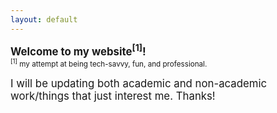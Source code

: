 ```yaml
---
layout: default
---
```


<p><big><b>
Welcome to my website<sup>[1]</sup>! </b></big>
<br><small><sup>[1]</sup> my attempt at being tech-savvy, fun, and professional.</small>
</p>  
<p><big>         
I will be updating both academic and non-academic work/things that just interest me. Thanks!</big>
</p>
<br>
